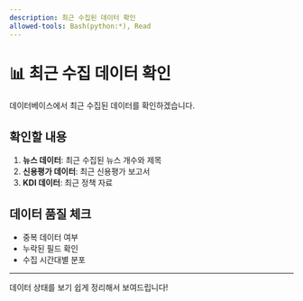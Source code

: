 ```yaml
---
description: 최근 수집된 데이터 확인
allowed-tools: Bash(python:*), Read
---
```


# 📊 최근 수집 데이터 확인

데이터베이스에서 최근 수집된 데이터를 확인하겠습니다.

## 확인할 내용

1. **뉴스 데이터**: 최근 수집된 뉴스 개수와 제목
2. **신용평가 데이터**: 최근 신용평가 보고서
3. **KDI 데이터**: 최근 정책 자료

## 데이터 품질 체크

- 중복 데이터 여부
- 누락된 필드 확인
- 수집 시간대별 분포

---

데이터 상태를 보기 쉽게 정리해서 보여드립니다!
